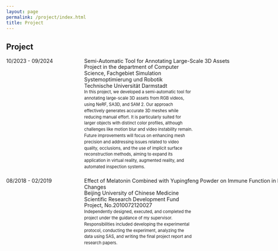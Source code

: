 ```yaml
---
layout: page
permalink: /project/index.html
title: Project
---
```


## Project

<dl>
  <dt style="width: 200px; float: left;">10/2023 - 09/2024</dt>
  <dd style="margin-left: 210px; margin-bottom: 20px; max-width: 800px;">
    <span style="white-space: nowrap;">Semi-Automatic Tool for Annotating Large-Scale 3D Assets</span>
    <div style="line-height: 1.2;">
      Project in the department of Computer Science, Fachgebiet Simulation Systemoptimierung und Robotik<br>
      Technische Universität Darmstadt
    </div>
    <div style="font-size: 0.8em; line-height: 1.5;">
      In this project, we developed a semi-automatic tool for annotating large-scale 3D assets from RGB videos, using NeRF, SA3D, and SAM 2. Our approach effectively generates accurate 3D meshes while reducing manual effort. It is particularly suited for larger objects with distinct color profiles, although challenges like motion blur and video instability remain. Future improvements will focus on enhancing mesh precision and addressing issues related to video quality, occlusions, and the use of implicit surface reconstruction methods, aiming to expand its application in virtual reality, augmented reality, and automated inspection systems.
    </div>
  </dd>

  <dt style="width: 200px; float: left;">08/2018 - 02/2019</dt>
  <dd style="margin-left: 210px; margin-bottom: 20px; max-width: 800px;">
    <span style="display: block; width: 800px;">Effect of Melatonin Combined with Yupingfeng Powder on Immune Function in Elderly Rats Under Sudden Temperature Changes</span>
    <div style="line-height: 1.2;">
      Beijing University of Chinese Medicine Scientific Research Development Fund Project, No.2010072120027
    </div>
    <div style="font-size: 0.8em; line-height: 1.5;">
      Independently designed, executed, and completed the project under the guidance of my supervisor. Responsibilities included developing the experimental protocol, conducting the experiment, analyzing the data using SAS, and writing the final project report and research papers.
    </div>
  </dd>
</dl>



